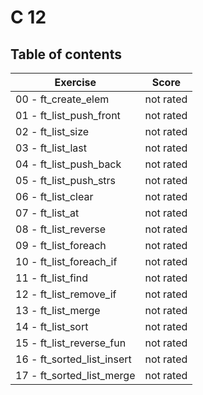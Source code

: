 # C 12

## Table of contents

Exercise						| Score  
--------------------------------|--------
00 - ft_create_elem				| not rated
01 - ft_list_push_front			| not rated
02 - ft_list_size 				| not rated
03 - ft_list_last				| not rated
04 - ft_list_push_back			| not rated
05 - ft_list_push_strs			| not rated
06 - ft_list_clear				| not rated
07 - ft_list_at					| not rated
08 - ft_list_reverse			| not rated
09 - ft_list_foreach			| not rated
10 - ft_list_foreach_if			| not rated
11 - ft_list_find				| not rated
12 - ft_list_remove_if			| not rated
13 - ft_list_merge				| not rated
14 - ft_list_sort				| not rated
15 - ft_list_reverse_fun		| not rated
16 - ft_sorted_list_insert		| not rated
17 - ft_sorted_list_merge		| not rated